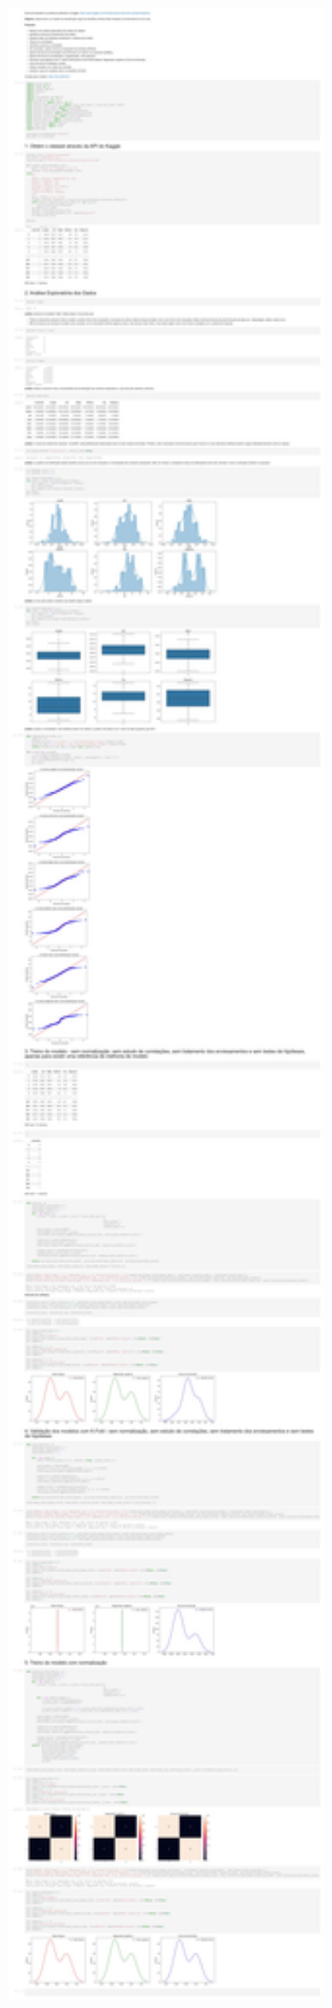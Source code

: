 <img src="https://github.com/TheVini/DataScience/blob/master/classification/swiss_banknote/notebook_file.jpg" width="1000">
